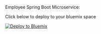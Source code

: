 Employee Spring Boot Microservice:

Click below to deploy to your bluemix space

[![Deploy to Bluemix](https://bluemix.net/deploy/button.png)](https://bluemix.net/deploy)


